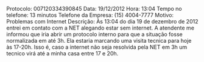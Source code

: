Protocolo: 007120334390845
Data: 19/12/2012
Hora: 13:04
Tempo no telefone: 13 minutos
Telefone da Empresa: (15) 4004-7777
Motivo: Problemas com Internet
Descrição: Às 13:04 do dia 19 de dezembro de 2012 entrei em contato com a NET
alegando estar sem internet. A atendente me informou que iria abrir um
protocolo interno para que a situação fosse normalizada em até 3h. Ela estaria
marcando uma visita tecnica para hoje às 17-20h. Isso é, caso a internet não
seja resolvida pela NET em 3h um tecnico virá até a minha casa entre 17 e 20h.
